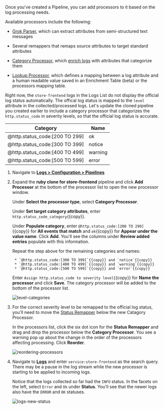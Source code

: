 Once you've created a Pipeline, you can add processors to it based on the log processing needs.

Available processors include the following:

- <a href="https://docs.datadoghq.com/logs/processing/parsing" target="_blank">Grok Parser</a>, which can extract attributes from semi-structured text messages

- Several remappers that remaps source attributes to target standard attributes

- <a href="https://docs.datadoghq.com/logs/processing/processors/?tab=ui#category-processor" target="_blank">Category Processor</a>, which <a href="https://www.datadoghq.com/blog/how-to-categorize-logs/" target="_blank">enrich logs</a> with attributes that categorize them

- <a href="https://docs.datadoghq.com/logs/processing/processors/?tab=ui#lookup-processor" target="_blank">Lookup Processor</a>, which defines a mapping between a log attribute and a human readable value saved in an Enrichment Table (beta) or the processors mapping table.

Right now, the `store-frontend` logs in the Logs List do not display the official log status automatically. The offical log status is mapped to the `level` attribute in the collected/processed logs. Let's update the cloned pipeline you created earlier to include a category processor that categorizes the `http.status_code` in severity levels, so that the official log status is accurate.

| Category | Name |
| -------- | ---- |
| @http.status_code:[200 TO 299] | ok |
| @http.status_code:[300 TO 399] | notice |
| @http.status_code:[400 TO 499] | warning |
| @http.status_code:[500 TO 599] | error |

1. Navigate to <a href="https://app.datadoghq.com/logs/pipelines/" target="_datadog">**Logs > Configuration > Pipelines**</a>

2. Expand the **ruby clone for store-frontend** pipeline and click **Add Processor** at the bottom of the processor list to open the new processor window. 

    Under **Select the processor type**, select **Category Processor**.

    Under **Set target category attributes**, enter `http.status_code_category`{{copy}}.

    Under **Populate category**, enter `@http.status_code:[200 TO 299]`{{copy}} for **All events that match** and `ok`{{copy}} for **Appear under the value name**. Click **Add**. You'll see the columns under **Review added entries** populate with this information.

    Repeat the step above for the remaining categories and names:

        * `@http.status_code:[300 TO 399]`{{copy}} and `notice`{{copy}}
        * `@http.status_code:[400 TO 499]`{{copy}} and `warning`{{copy}}
        * `@http.status_code:[500 TO 599]`{{copy}} and `error`{{copy}}

    Enter `Assign http.status_code to severity level`{{copy}} for **Name the processor** and click **Save**. The category processor will be added to the bottom of the processor list.

    ![level-categories](processlogs/assets/level-categories.png)

3. For the correct severity level to be remapped to the official log status, you'll need to move the <a href="https://docs.datadoghq.com/logs/processing/processors/?tab=ui#log-status-remapper" target="_blank">Status Remapper</a> below the new Catagory Processor.

    In the processors list, click the six dot icon for the **Status Remapper** and drag and drop the processor below the **Category Processor**. You see a warning pop up about the change in the order of the processors affecting processing. Click **Reorder**.

    ![reordering-processors](processlogs/assets/reordering-processors.gif)

4. Navigate to <a href="https://app.datadoghq.com/logs" target="_datadog">**Logs**</a> and enter `service:store-frontend` as the search query. There may be a pause in the log stream while the new processor is starting to be applied to incoming logs. 

    Notice that the logs collected so far had the `INFO` status. In the facets on the left, select `Error` and `Ok` under **Status**. You'll see that the newer logs also have the `ERROR` and `OK` statuses.

    ![logs-new-status](processlogs/assets/new-log-status2.png)

